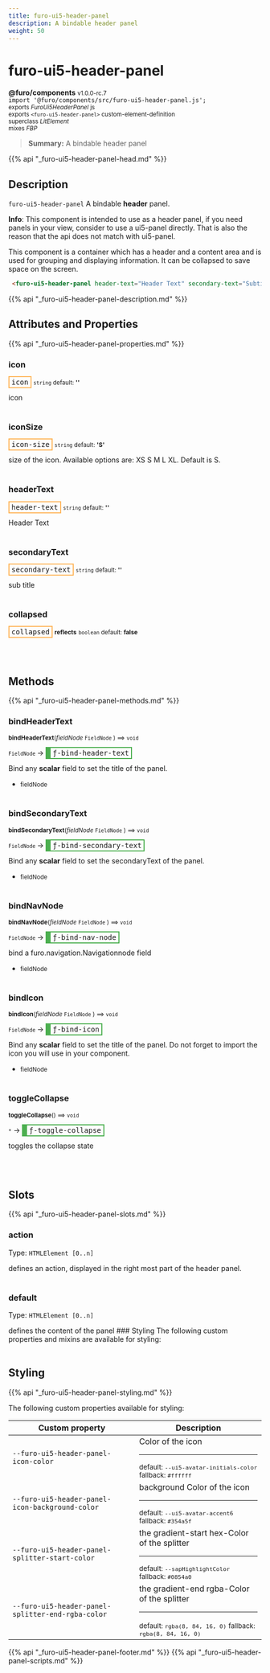 ```yaml
---
title: furo-ui5-header-panel
description: A bindable header panel
weight: 50
---
```


# furo-ui5-header-panel
**@furo/components** <small>v1.0.0-rc.7</small>
<br>`import '@furo/components/src/furo-ui5-header-panel.js';`<small>
<br>exports *FuroUi5HeaderPanel* js
<br>exports `<furo-ui5-header-panel>` custom-element-definition
<br>superclass *LitElement*
<br> mixes *FBP*</small>

> **Summary:** A bindable header panel

{{% api "_furo-ui5-header-panel-head.md" %}}

## Description

`furo-ui5-header-panel`
 A bindable **header** panel.

 **Info**: This component is intended to use as a header panel, if you need panels in your view, consider to use
 a ui5-panel directly. That is also the reason that the api does not match with ui5-panel.

 This component is a container which has a header and a content area and is used for grouping and displaying information.
 It can be collapsed to save space on the screen.

 ```html
  <furo-ui5-header-panel header-text="Header Text" secondary-text="Subtitle Text" icon="task"></furo-ui5-header-panel>
 ```

{{% api "_furo-ui5-header-panel-description.md" %}}


## Attributes and Properties
{{% api "_furo-ui5-header-panel-properties.md" %}}












### **icon**

<span  style="border-width:2px; border-style: solid;border-color:  rgb(255, 182, 91);font-family:monospace; padding:2px 4px;">icon</span>
<small>`string` default: **&#39;&#39;**</small>

icon
<br><br>

### **iconSize**

<span  style="border-width:2px; border-style: solid;border-color:  rgb(255, 182, 91);font-family:monospace; padding:2px 4px;">icon-size</span>
<small>`string` default: **&#39;S&#39;**</small>

size of the icon. Available options are: XS S M L XL. Default is S.
<br><br>

### **headerText**

<span  style="border-width:2px; border-style: solid;border-color:  rgb(255, 182, 91);font-family:monospace; padding:2px 4px;">header-text</span>
<small>`string` default: **&#39;&#39;**</small>

Header Text
<br><br>

### **secondaryText**

<span  style="border-width:2px; border-style: solid;border-color:  rgb(255, 182, 91);font-family:monospace; padding:2px 4px;">secondary-text</span>
<small>`string` default: **&#39;&#39;**</small>

sub title
<br><br>

### **collapsed**

<span  style="border-width:2px; border-style: solid;border-color:  rgb(255, 182, 91);font-family:monospace; padding:2px 4px;">collapsed</span> <small>**reflects**</small>
<small>`boolean` default: **false**</small>


<br><br>

## Methods
{{% api "_furo-ui5-header-panel-methods.md" %}}


### **bindHeaderText**
<small>**bindHeaderText**(*fieldNode* `FieldNode` ) ⟹ `void`</small>

<small>`FieldNode` </small> →
<span  style="border-width:2px 2px 2px 10px; border-style: solid;border-color:  rgb(76, 175, 80);font-family:monospace; padding:2px 4px;">ƒ-bind-header-text</span>

Bind any **scalar** field to set the title of the panel.

- <small>fieldNode </small>
<br><br>

### **bindSecondaryText**
<small>**bindSecondaryText**(*fieldNode* `FieldNode` ) ⟹ `void`</small>

<small>`FieldNode` </small> →
<span  style="border-width:2px 2px 2px 10px; border-style: solid;border-color:  rgb(76, 175, 80);font-family:monospace; padding:2px 4px;">ƒ-bind-secondary-text</span>

Bind any **scalar** field to set the secondaryText of the panel.

- <small>fieldNode </small>
<br><br>

### **bindNavNode**
<small>**bindNavNode**(*fieldNode* `FieldNode` ) ⟹ `void`</small>

<small>`FieldNode` </small> →
<span  style="border-width:2px 2px 2px 10px; border-style: solid;border-color:  rgb(76, 175, 80);font-family:monospace; padding:2px 4px;">ƒ-bind-nav-node</span>

bind a furo.navigation.Navigationnode field

- <small>fieldNode </small>
<br><br>

### **bindIcon**
<small>**bindIcon**(*fieldNode* `FieldNode` ) ⟹ `void`</small>

<small>`FieldNode` </small> →
<span  style="border-width:2px 2px 2px 10px; border-style: solid;border-color:  rgb(76, 175, 80);font-family:monospace; padding:2px 4px;">ƒ-bind-icon</span>

Bind any **scalar** field to set the title of the panel.
Do not forget to import the icon you will use in your component.

- <small>fieldNode </small>
<br><br>

### **toggleCollapse**
<small>**toggleCollapse**() ⟹ `void`</small>

<small>`*`</small> →
<span  style="border-width:2px 2px 2px 10px; border-style: solid;border-color:  rgb(76, 175, 80);font-family:monospace; padding:2px 4px;">ƒ-toggle-collapse</span>

toggles the collapse state

<br><br>












## Slots
{{% api "_furo-ui5-header-panel-slots.md" %}}

### **action**
Type: `HTMLElement [0..n]`

defines an action, displayed in the right most part of the header panel.
<br><br>
### **default**
Type: `HTMLElement [0..n]`

defines the content of the panel ### Styling The following custom properties and mixins are available for styling:
<br><br>
## Styling
{{% api "_furo-ui5-header-panel-styling.md" %}}

The following custom properties  available for styling:

Custom property | Description
----------------|-------------
`--furo-ui5-header-panel-icon-color` | Color of the icon <hr> <small>default: `--ui5-avatar-initials-color`</small> <small>fallback: `#ffffff`</small>
`--furo-ui5-header-panel-icon-background-color` | background Color of the icon <hr> <small>default: `--ui5-avatar-accent6`</small> <small>fallback: `#354a5f`</small>
`--furo-ui5-header-panel-splitter-start-color` | the gradient-start hex-Color of the splitter <hr> <small>default: `--sapHighlightColor`</small> <small>fallback: `#0854a0`</small>
`--furo-ui5-header-panel-splitter-end-rgba-color` | the gradient-end rgba-Color of the splitter <hr> <small>default: `rgba(8, 84, 16, 0)`</small> <small>fallback: `rgba(8, 84, 16, 0)`</small>

{{% api "_furo-ui5-header-panel-footer.md" %}}
{{% api "_furo-ui5-header-panel-scripts.md" %}}
